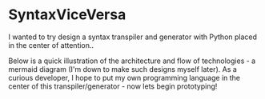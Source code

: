 # SyntaxViceVersa
I wanted to try design a syntax transpiler and generator with Python placed in the center of attention..

Below is a quick illustration of the architecture and flow of technologies - a mermaid diagram (I'm down to make such designs myself later). As a curious developer, I hope to put my own programming language in the center of this transpiler/generator - now lets begin prototyping!

```mermaid

```

